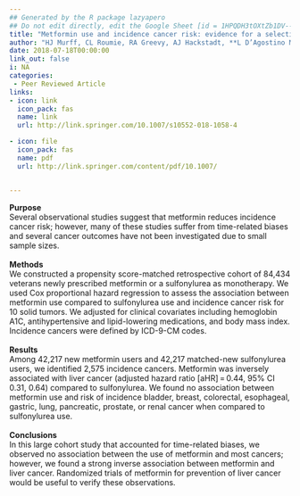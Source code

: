 ```yaml
---
## Generated by the R package lazyapero
## Do not edit directly, edit the Google Sheet [id = 1HPQDH3tOXtZb1DV--8wR9CKAzUz5aywWc2vM3OQ5SrU]
title: "Metformin use and incidence cancer risk: evidence for a selective protective effect against liver cancer"
author: "HJ Murff, CL Roumie, RA Greevy, AJ Hackstadt, **L D’Agostino McGowan**, AM Hung, CG Grijalva, MR Griffin"
date: 2018-07-18T00:00:00
link_out: false
i: NA
categories:
 - Peer Reviewed Article
links:
- icon: link
  icon_pack: fas
  name: link
  url: http://link.springer.com/10.1007/s10552-018-1058-4

- icon: file
  icon_pack: fas
  name: pdf
  url: http://link.springer.com/content/pdf/10.1007/


---
```


**Purpose**<br>Several observational studies suggest that metformin reduces incidence cancer risk; however, many of these studies suffer from time-related biases and several cancer outcomes have not been investigated due to small sample sizes.<br><br>**Methods**<br>We constructed a propensity score-matched retrospective cohort of 84,434 veterans newly prescribed metformin or a sulfonylurea as monotherapy. We used Cox proportional hazard regression to assess the association between metformin use compared to sulfonylurea use and incidence cancer risk for 10 solid tumors. We adjusted for clinical covariates including hemoglobin A1C, antihypertensive and lipid-lowering medications, and body mass index. Incidence cancers were defined by ICD-9-CM codes.<br><br>**Results** <br>Among 42,217 new metformin users and 42,217 matched-new sulfonylurea users, we identified 2,575 incidence cancers. Metformin was inversely associated with liver cancer (adjusted hazard ratio [aHR] = 0.44, 95% CI 0.31, 0.64) compared to sulfonylurea. We found no association between metformin use and risk of incidence bladder, breast, colorectal, esophageal, gastric, lung, pancreatic, prostate, or renal cancer when compared to sulfonylurea use.<br><br>**Conclusions** <br>In this large cohort study that accounted for time-related biases, we observed no association between the use of metformin and most cancers; however, we found a strong inverse association between metformin and liver cancer. Randomized trials of metformin for prevention of liver cancer would be useful to verify these observations.

